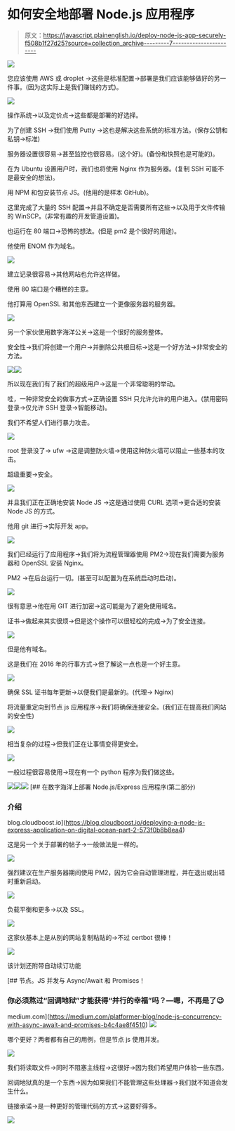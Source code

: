 # 如何安全地部署 Node.js 应用程序

> 原文：<https://javascript.plainenglish.io/deploy-node-js-app-securely-f508b1f27d25?source=collection_archive---------7----------------------->

![](img/6d0394ffa51b848febb0a72682a2f3f7.png)

您应该使用 AWS 或 droplet →这些是标准配置→部署是我们应该能够做好的另一件事。(因为这实际上是我们赚钱的方式)。

![](img/723513ec1ca1f8a19a37c678eb309e6d.png)

操作系统→以及定价点→这些都是部署的好选择。

为了创建 SSH →我们使用 Putty →这也是解决这些系统的标准方法。(保存公钥和私钥→标准)

服务器设置很容易→甚至监控也很容易。(这个好)。(备份和快照也是可能的)。

在为 Ubuntu 设置用户时，我们也将使用 Nginx 作为服务器。(复制 SSH 可能不是最安全的想法)。

用 NPM 和包安装节点 JS。(他用的是样本 GitHub)。

这里完成了大量的 SSH 配置→并且不确定是否需要所有这些→以及用于文件传输的 WinSCP。(非常有趣的开发管道设置)。

也运行在 80 端口→恐怖的想法。(但是 pm2 是个很好的用途)。

他使用 ENOM 作为域名。

![](img/9e15db52b15cfa73a9849535f81aa290.png)

建立记录很容易→其他网站也允许这样做。

使用 80 端口是个糟糕的主意。

他打算用 OpenSSL 和其他东西建立一个更像服务器的服务器。

![](img/6d888e428d87d819ad0d51db973c3626.png)

另一个家伙使用数字海洋公关→这是一个很好的服务整体。

安全性→我们将创建一个用户→并删除公共根目标→这是一个好方法→非常安全的方法。

![](img/d983b5e1e51be421f3a57a42ef065162.png)![](img/e92fbdbb2e6c83b02a4e4bf437a70fdb.png)

所以现在我们有了我们的超级用户→这是一个非常聪明的举动。

哇，一种非常安全的做事方式→正确设置 SSH 只允许允许的用户进入。(禁用密码登录→仅允许 SSH 登录→智能移动)。

我们不希望人们进行暴力攻击。

![](img/b8caa45b82a62cd221c1d6149b8f56af.png)

root 登录没了→ ufw →这是调整防火墙→使用这种防火墙可以阻止一些基本的攻击。

超级重要→安全。

![](img/d567b87c4d6ac4ff98f444fe9007f6bf.png)

并且我们正在正确地安装 Node JS →这是通过使用 CURL 选项→更合适的安装 Node JS 的方式。

他用 git 进行→实际开发 app。

![](img/8f1afcc2205cb10703a269a1757accbf.png)

我们已经运行了应用程序→我们将为流程管理器使用 PM2→现在我们需要为服务器和 OpenSSL 安装 Nginx。

PM2 →在后台运行一切。(甚至可以配置为在系统启动时启动)。

![](img/3241abe20120902c63215dffc385cb29.png)

很有意思→他在用 GIT 进行加密→这可能是为了避免使用域名。

证书→做起来其实很烦→但是这个操作可以很轻松的完成→为了安全连接。

![](img/f128b2d4e8d19b318499b5cdc1c6d9d6.png)

但是他有域名。

这是我们在 2016 年的行事方式→但了解这一点也是一个好主意。

![](img/f445b5fa3a07627307aeb9ebc998160f.png)

确保 SSL 证书每年更新→以便我们是最新的。(代理→ Nginx)

将流量重定向到节点 js 应用程序→我们将确保连接安全。(我们正在提高我们网站的安全性)

![](img/db40a9e9f7228700ec1c2a761e8d8335.png)

相当复杂的过程→但我们正在让事情变得更安全。

![](img/11240a6a0358cd2ac955a365084d7baf.png)

一般过程很容易使用→现在有一个 python 程序为我们做这些。

![](img/8ad363ad1394f65a1086416a4b848f84.png)![](img/d7764183699726201dbc198a427db771.png)![](img/155077eed3e34fea4b4f0a2ae9e6df81.png)[](https://blog.cloudboost.io/deploying-a-node-js-express-application-on-digital-ocean-part-2-573f0b8b8ea4) [## 在数字海洋上部署 Node.js/Express 应用程序(第二部分)

### 介绍

blog.cloudboost.io](https://blog.cloudboost.io/deploying-a-node-js-express-application-on-digital-ocean-part-2-573f0b8b8ea4) 

这是另一个关于部署的帖子→一般做法是一样的。

![](img/dc78e4c5c11047dd69f7bb03922f612c.png)

强烈建议在生产服务器期间使用 PM2，因为它会自动管理进程，并在退出或出错时重新启动。

![](img/85aff0572244b3f51e7d7f02b1f65859.png)

负载平衡和更多→以及 SSL。

![](img/79bc90502ed1f2283895220f2a9d30af.png)

这家伙基本上是从别的网站复制粘贴的→不过 certbot 很棒！

![](img/fed26cc917d49fb224ec86e4ff959cf2.png)

该计划还附带自动续订功能

[](https://medium.com/platformer-blog/node-js-concurrency-with-async-await-and-promises-b4c4ae8f4510) [## 节点。JS 并发与 Async/Await 和 Promises！

### 你必须熬过“回调地狱”才能获得“并行的幸福”吗？—嗯，不再是了😉

medium.com](https://medium.com/platformer-blog/node-js-concurrency-with-async-await-and-promises-b4c4ae8f4510) ![](img/77be817442c1ca9d919d864ff29e0b95.png)

哪个更好？两者都有自己的用例，但是节点 js 使用并发。

![](img/bd0c7a68bdf00d693f643e0d3d802fb1.png)

我们将读取文件→同时不阻塞主线程→这很好→因为我们希望用户体验一些东西。

回调地狱真的是一个东西→因为如果我们不能管理这些处理器→我们就不知道会发生什么。

链接承诺→是一种更好的管理代码的方式→这要好得多。

![](img/0dd9958cf5a3322147b9e556503ce5d5.png)